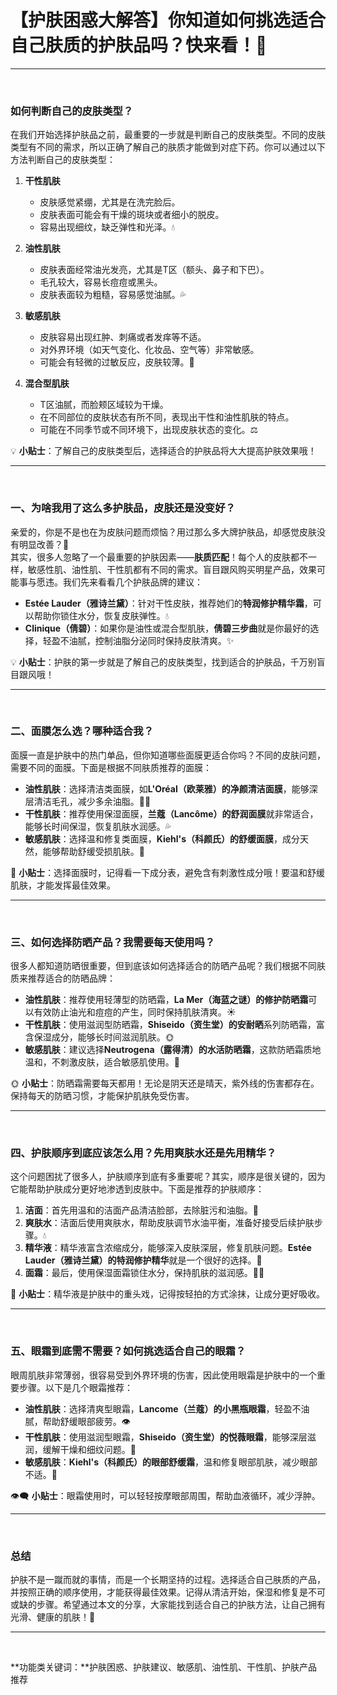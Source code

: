# 【护肤困惑大解答】你知道如何挑选适合自己肤质的护肤品吗？快来看！🌟

---
<br>

### 如何判断自己的皮肤类型？

在我们开始选择护肤品之前，最重要的一步就是判断自己的皮肤类型。不同的皮肤类型有不同的需求，所以正确了解自己的肤质才能做到对症下药。你可以通过以下方法判断自己的皮肤类型：

1. **干性肌肤**  
   - 皮肤感觉紧绷，尤其是在洗完脸后。  
   - 皮肤表面可能会有干燥的斑块或者细小的脱皮。  
   - 容易出现细纹，缺乏弹性和光泽。💧  

2. **油性肌肤**  
   - 皮肤表面经常油光发亮，尤其是T区（额头、鼻子和下巴）。  
   - 毛孔较大，容易长痘痘或黑头。  
   - 皮肤表面较为粗糙，容易感觉油腻。💦  

3. **敏感肌肤**  
   - 皮肤容易出现红肿、刺痛或者发痒等不适。  
   - 对外界环境（如天气变化、化妆品、空气等）非常敏感。  
   - 可能会有轻微的过敏反应，皮肤较薄。🌿  

4. **混合型肌肤**  
   - T区油腻，而脸颊区域较为干燥。  
   - 在不同部位的皮肤状态有所不同，表现出干性和油性肌肤的特点。  
   - 可能在不同季节或不同环境下，出现皮肤状态的变化。⚖️  

💡 **小贴士**：了解自己的皮肤类型后，选择适合的护肤品将大大提高护肤效果哦！

---
<br>

### 一、为啥我用了这么多护肤品，皮肤还是没变好？

亲爱的，你是不是也在为皮肤问题而烦恼？用过那么多大牌护肤品，却感觉皮肤没有明显改善？🤔  
其实，很多人忽略了一个最重要的护肤因素——**肤质匹配**！每个人的皮肤都不一样，敏感性肌、油性肌、干性肌都有不同的需求。盲目跟风购买明星产品，效果可能事与愿违。我们先来看看几个护肤品牌的建议：

- **Estée Lauder（雅诗兰黛）**：针对干性皮肤，推荐她们的**特润修护精华霜**，可以帮助你锁住水分，恢复皮肤弹性。💧
- **Clinique（倩碧）**：如果你是油性或混合型肌肤，**倩碧三步曲**就是你最好的选择，轻盈不油腻，控制油脂分泌同时保持皮肤清爽。✨

💡 **小贴士**：护肤的第一步就是了解自己的皮肤类型，找到适合的护肤品，千万别盲目跟风哦！

---
<br>

### 二、面膜怎么选？哪种适合我？

面膜一直是护肤中的热门单品，但你知道哪些面膜更适合你吗？不同的皮肤问题，需要不同的面膜。下面是根据不同肤质推荐的面膜：

- **油性肌肤**：选择清洁类面膜，如**L'Oréal（欧莱雅）**的**净颜清洁面膜**，能够深层清洁毛孔，减少多余油脂。🧖‍♀️  
- **干性肌肤**：推荐使用保湿面膜，**兰蔻（Lancôme）**的**舒润面膜**就非常适合，能够长时间保湿，恢复肌肤水润感。💦  
- **敏感肌肤**：选择温和修复类面膜，**Kiehl's（科颜氏）**的**舒缓面膜**，成分天然，能够帮助舒缓受损肌肤。🌱

🎯 **小贴士**：选择面膜时，记得看一下成分表，避免含有刺激性成分哦！要温和舒缓肌肤，才能发挥最佳效果。

---
<br>

### 三、如何选择防晒产品？我需要每天使用吗？

很多人都知道防晒很重要，但到底该如何选择适合的防晒产品呢？我们根据不同肤质来推荐适合的防晒品牌：

- **油性肌肤**：推荐使用轻薄型的防晒霜，**La Mer（海蓝之谜）**的**修护防晒霜**可以有效防止油光和痘痘的产生，同时保持肌肤清爽。☀️  
- **干性肌肤**：使用滋润型防晒霜，**Shiseido（资生堂）**的**安耐晒**系列防晒霜，富含保湿成分，能够长时间滋润肌肤。🌞  
- **敏感肌肤**：建议选择**Neutrogena（露得清）**的**水活防晒霜**，这款防晒霜质地温和，不刺激皮肤，适合敏感肌使用。🌿

🌞 **小贴士**：防晒霜需要每天都用！无论是阴天还是晴天，紫外线的伤害都存在。保持每天的防晒习惯，才能保护肌肤免受伤害。

---
<br>

### 四、护肤顺序到底应该怎么用？先用爽肤水还是先用精华？

这个问题困扰了很多人，护肤顺序到底有多重要呢？其实，顺序是很关键的，因为它能帮助护肤成分更好地渗透到皮肤中。下面是推荐的护肤顺序：

1. **洁面**：首先用温和的洁面产品清洁脸部，去除脏污和油脂。🧼
2. **爽肤水**：洁面后使用爽肤水，帮助皮肤调节水油平衡，准备好接受后续护肤步骤。💧
3. **精华液**：精华液富含浓缩成分，能够深入皮肤深层，修复肌肤问题。**Estée Lauder（雅诗兰黛）**的**特润修护精华**就是一个很好的选择。🌟
4. **面霜**：最后，使用保湿面霜锁住水分，保持肌肤的滋润感。💆‍♀️

🔄 **小贴士**：精华液是护肤中的重头戏，记得按轻拍的方式涂抹，让成分更好吸收。

---
<br>

### 五、眼霜到底需不需要？如何挑选适合自己的眼霜？

眼周肌肤非常薄弱，很容易受到外界环境的伤害，因此使用眼霜是护肤中的一个重要步骤。以下是几个眼霜推荐：

- **油性肌肤**：选择清爽型眼霜，**Lancome（兰蔻）**的**小黑瓶眼霜**，轻盈不油腻，帮助舒缓眼部疲劳。👁️  
- **干性肌肤**：使用滋润型眼霜，**Shiseido（资生堂）**的**悦薇眼霜**，能够深层滋润，缓解干燥和细纹问题。🌸  
- **敏感肌肤**：**Kiehl's（科颜氏）**的**眼部舒缓霜**，温和修复眼部肌肤，减少眼部不适。🌱

👁️‍🗨️ **小贴士**：眼霜使用时，可以轻轻按摩眼部周围，帮助血液循环，减少浮肿。

---
<br>

### 总结

护肤不是一蹴而就的事情，而是一个长期坚持的过程。选择适合自己肤质的产品，并按照正确的顺序使用，才能获得最佳效果。记得从清洁开始，保湿和修复是不可或缺的步骤。希望通过本文的分享，大家能找到适合自己的护肤方法，让自己拥有光滑、健康的肌肤！💖

---
<br>

**功能类关键词：**护肤困惑、护肤建议、敏感肌、油性肌、干性肌、护肤产品推荐